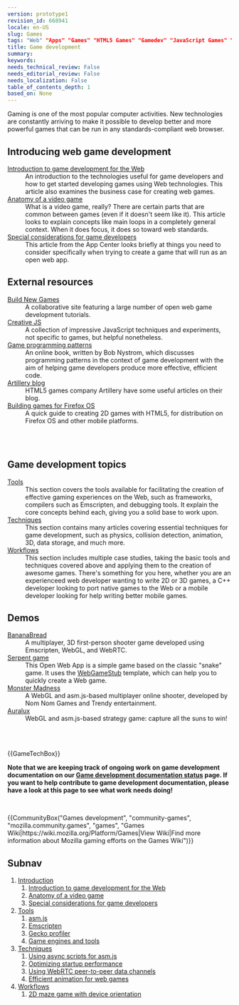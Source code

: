```yaml
---
version: prototype1
revision_id: 668941
locale: en-US
slug: Games
tags: "Web" "Apps" "Games" "HTML5 Games" "Gamedev" "JavaScript Games" "Game Development"
title: Game development
summary: 
keywords: 
needs_technical_review: False
needs_editorial_review: False
needs_localization: False
table_of_contents_depth: 1
based_on: None
---
```

<div class="summary">
 <p><span class="seoSummary">Gaming is one of the most popular computer activities. New technologies are constantly arriving to make it possible to develop better and more powerful games that can be run in any standards-compliant web browser.</span></p>
</div>
<div class="column-container">
 <div class="column-half">
  <h2 id="Introducing_web_game_development">Introducing web game development</h2>
  <dl>
   <dt>
    <a href="/en-US/docs/Games/Introduction" title="/en-US/docs/Games/Introduction">Introduction to game development for the Web</a></dt>
   <dd>
    An introduction to the technologies useful for game developers and how to get started developing games using Web technologies. This article also examines the business case for creating web games.</dd>
   <dt>
    <a href="/en-US/docs/Games/Anatomy_of_a_vIdeo_game">Anatomy of a video game</a></dt>
   <dd>
    What is a video game, really? There are certain parts that are common between games (even if it doesn't seem like it). This article looks to explain concepts like main loops in a completely general context. When it does focus, it does so toward web standards.</dd>
   <dt>
    <a href="/en-US/docs/Web/Apps/Developing/Games/Special_considerations">Special considerations for game developers</a></dt>
   <dd>
    This article from the App Center looks briefly at things you need to consider specifically when trying to create a game that will run as an open web app.</dd>
  </dl>
  <h2 id="External_resources">External resources</h2>
  <dl>
   <dt>
    <a href="http://buildnewgames.com/">Build New Games</a></dt>
   <dd>
    A collaborative site featuring a large number of open web game development tutorials.</dd>
   <dt>
    <a href="http://creativejs.com/">Creative JS</a></dt>
   <dd>
    A collection of impressive JavaScript techniques and experiments, not specific to games, but helpful nonetheless.</dd>
   <dt>
    <a href="http://gameprogrammingpatterns.com/">Game programming patterns</a></dt>
   <dd>
    An online book, written by Bob Nystrom, which discusses programming patterns in the context of game development with the aim of helping game developers produce more effective, efficient code.</dd>
   <dt>
    <a href="http://blog.artillery.com/">Artillery blog</a></dt>
   <dd>
    HTML5 games company Artillery have some useful articles on their blog.</dd>
   <dt>
    <a href="https://leanpub.com/buildinggamesforfirefoxos/">Building games for Firefox OS</a></dt>
   <dd>
    A quick guide to creating 2D games with HTML5, for distribution on Firefox OS and other mobile platforms.</dd>
   <dd>
    &nbsp;</dd>
  </dl>
  <p>&nbsp;</p>
 </div>
 <div class="column-half">
  <h2 id="Game_development_topics">Game development topics</h2>
  <dl>
   <dt>
    <a href="/en-US/docs/Games/Tools">Tools</a></dt>
   <dd>
    This section covers the tools available for facilitating the creation of effective gaming experiences on the Web, such as frameworks, compilers such as Emscripten, and debugging tools. It explain the core concepts behind each, giving you a solid base to work upon.</dd>
   <dt>
    <a href="/en-US/docs/Games/Techniques">Techniques</a></dt>
   <dd>
    This section contains many articles covering essential techniques for game development, such as physics, collision detection, animation, 3D, data storage, and much more.</dd>
   <dt>
    <a href="/en-US/docs/Games/Workflows">Workflows</a></dt>
   <dd>
    This section includes multiple case studies, taking the basic tools and techniques covered above and applying them to the creation of awesome games. There's something for you here, whether you are an experienceed web developer wanting to write 2D or 3D games, a C++ developer looking to port native games to the Web or a mobile developer looking for help writing better mobile games.</dd>
  </dl>
  <h2 id="Demos">Demos</h2>
  <dl>
   <dt>
    <a href="/en-US/demos/detail/bananabread" title="/en-US/demos/detail/bananabread">BananaBread</a></dt>
   <dd>
    A multiplayer, 3D first-person shooter game developed using Emscripten, WebGL, and WebRTC.</dd>
   <dt>
    <a href="/en-US/docs/Web/Apps/Tutorials/Games/Serpent_game">Serpent game</a></dt>
   <dd>
    This Open Web App is a simple game based on the classic "snake" game. It uses the <a class="external" href="https://github.com/mozilla/WebGameStub">WebGameStub</a> template, which can help you to quickly create a Web game.</dd>
   <dt>
    <a href="https://hacks.mozilla.org/2013/12/monster-madness-creating-games-on-the-web-with-emscripten/">Monster Madness</a></dt>
   <dd>
    A WebGL and asm.js-based multiplayer online shooter, developed by Nom Nom Games and Trendy entertainment.</dd>
   <dt>
    <a href="http://www.auraluxgame.com/game/">Auralux</a></dt>
   <dd>
    WebGL and asm.js-based strategy game: capture all the suns to win!</dd>
   <dd>
    &nbsp;</dd>
  </dl>
  <dl>
   <dt>
    &nbsp;</dt>
  </dl>
 </div>
</div>
<p>{{GameTechBox}}</p>
<div class="note">
 <p><strong>Note that we are keeping track of ongoing work on game development documentation on our <a href="/en-US/docs/Games/Doc_Status">Game development documentation status</a> page. If you want to help contribute to game development documentation, please have a look at this page to see what work needs doing!</strong></p>
</div>
<p>&nbsp;</p>
<p>{{CommunityBox("Games development", "community-games", "mozilla.community.games", "games", "Games Wiki|https://wiki.mozilla.org/Platform/Games|View Wiki|Find more information about Mozilla gaming efforts on the Games Wiki")}}</p>
<h2 id="Subnav">Subnav</h2>
<ol>
 <li><a href="#">Introduction</a>
  <ol>
   <li><a href="/en-US/docs/Games/Introduction" title="An introduction to the technologies useful for game developers and how to get started developing games using Web technologies. This article also looks at the business case for why it makes sense to create games for the Web">Introduction to game development for the Web</a></li>
   <li><a href="/en-US/docs/Games/Anatomy" title="What is a video game, really? There are certain parts that are common between games (even if it doesn't seem like it). This article looks to explain concepts like main loops in a completely general context. When it does focus, it does so toward web standards.">Anatomy of a video game</a></li>
   <li><a href="/en-US/docs/Web/Apps/Developing/Games/Special_considerations" title="This article from the App Center looks briefly at things you need to consider spefically when trying to create a game that will run as an open web app.">Special considerations for game developers</a></li>
  </ol>
 </li>
 <li><a href="/en-US/docs/Games/Tools">Tools</a>
  <ol>
   <li><a href="/en-US/docs/Games/Tools/asm.js" title="asm.js is a very limited subset of the JavaScript language, which can be greatly optimized and run in an ahead-of-time (AOT) compiling engine for much faster performance than your typical JavaScript performance. This is, of course, great for games.">asm.js</a></li>
   <li><a href="/en-US/docs/Emscripten" title="An LLVM to JavaScript compiler; with Emscripten, you can compile C++ and other languages that can compile to LLVM bytecode into high-performance JavaScript.">Emscripten</a></li>
   <li><a href="https://addons.mozilla.org/en-us/firefox/addon/gecko-profiler/" title="The Gecko profiler extension lets you profile your code to help figure out where your performance issues are so that you can make your game run at top speed.">Gecko profiler</a></li>
   <li><a href="/en-US/docs/Games/Tools/Engines_and_tools" title="A list of engines, templates and technologies useful to game developers.">Game engines and tools</a></li>
  </ol>
 </li>
 <li><a href="/en-US/docs/Games/Techniques">Techniques</a>
  <ol>
   <li><a href="/en-US/docs/Games/Techniques/Async_scripts" title="Especially when creating medium to large-sized games, async scripts are an essential technique to take advantage of, so that your game's JavaScript can be compiled off the main thread and be cached for future game running">Using async scripts for asm.js</a></li>
   <li><a href="/en-US/docs/Apps/Developing/Optimizing_startup_performance" title="How to make sure your game starts up quickly, smoothly, and without appearing to lock up the user's browser or device.">Optimizing startup performance</a></li>
   <li><a href="/en-US/docs/Games/WebRTC_data_channels" title="In addition to providing support for audio and video communication, WebRTC lets you set up peer-to-peer data channels to exchange text or binary data actively between your players.">Using WebRTC peer-to-peer data channels</a></li>
   <li><a href="/en-US/docs/Games/Techniques/Efficient_animation_for_web_games">Efficient animation for web games</a></li>
  </ol>
 </li>
 <li><a href="/en-US/docs/Games/Workflows">Workflows</a>
  <ol>
   <li><a href="/en-US/docs/Games/Workflows/HTML5_Gamedev_Phaser_Device_Orientation">2D maze game with device orientation</a></li>
  </ol>
 </li>
</ol>

